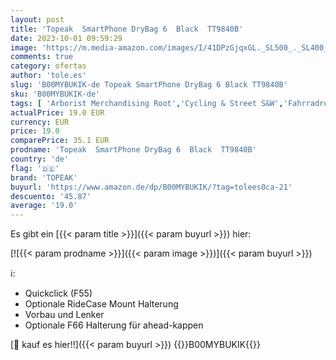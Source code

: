 ```yaml
---
layout: post
title: 'Topeak  SmartPhone DryBag 6  Black  TT9840B'
date: 2023-10-01 09:59:29
image: 'https://m.media-amazon.com/images/I/41DPzGjqxGL._SL500_._SL400_.jpg'
comments: true
category: ofertas
author: 'tole.es'
slug: 'B00MYBUKIK-de Topeak SmartPhone DryBag 6 Black TT9840B'
sku: 'B00MYBUKIK-de'
tags: [ 'Arborist Merchandising Root','Cycling & Street S&W','Fahrradrucksäcke, -taschen & -körbe','Fahrradzubehör','Mehr Zubehör','Prime Day: Cycling accessories','Radsport','Rahmentaschen','Self Service','Special Features Stores','Sport','Sport & Freizeit','Sportausrüstung & -bekleidung','Sports-Promotions','ZUBEHÖR','ef3a019d-6628-41d5-b303-291126686917_0','ef3a019d-6628-41d5-b303-291126686917_7201','ef3a019d-6628-41d5-b303-291126686917_7401','ef3a019d-6628-41d5-b303-291126686917_7801','topeak','🇩🇪', ]
actualPrice: 19.0 EUR
currency: EUR
price: 19.0
comparePrice: 35.1 EUR
prodname: 'Topeak  SmartPhone DryBag 6  Black  TT9840B'
country: 'de'
flag: '🇩🇪'
brand: 'TOPEAK'
buyurl: 'https://www.amazon.de/dp/B00MYBUKIK/?tag=tolees0ca-21'
descuento: '45.87'
average: '19.0'
---
```


Es gibt ein [{{< param title >}}]({{< param buyurl >}}) hier:

[![{{< param prodname >}}]({{< param image >}})]({{< param buyurl >}})

ℹ️:

- Quickclick (F55)
- Optionale RideCase Mount Halterung
- Vorbau und Lenker
- Optionale F66 Halterung für ahead-kappen

[🛒 kauf es hier!!]({{< param buyurl >}})
{{<world>}}B00MYBUKIK{{</world>}}
